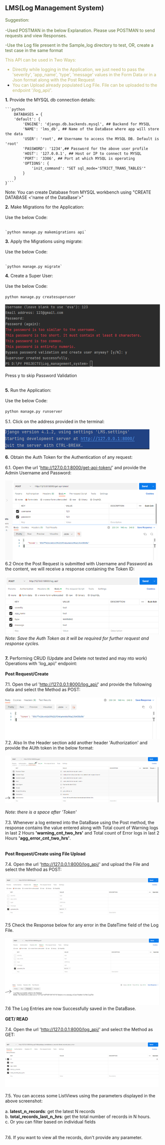 ## **LMS(Log Management System)**

<font color="DarkOliveGreen">Suggestion: <br><br>
-Used POSTMAN in the below Explanation. Please use POSTMAN to send requests and view Responses.</font>

<font color="DarkOliveGreen">-Use the Log file present in the Sample_log directory to test, OR, create a test case in the same format</font>

<font color="DarkKhaki">This API can be used in Two Ways:

- Directly while logging in the Application, we just need to pass the 'severity', 'app_name', 'type', 'message' values in the Form Data or in a Json format along with the Post Request
- You can Upload already populated Log File. File can be uploaded to the endpoint '/log_api/'.</font>

**1.** Provide the MYSQL db connection details:


    ```python
        DATABASES = {
        'default': {
            'ENGINE': 'django.db.backends.mysql', ## Backend for MYSQL
            'NAME': 'lms_db', ## Name of the DataBase where app will store the data
            'USER': 'root', ## Username to access the MYSQL DB. Default is 'root'
            'PASSWORD': '1234',## Password for the above user profile
            'HOST': '127.0.0.1', ## Host or IP to connect to MYSQL
            'PORT': '3306', ## Port at which MYSQL is operating
            'OPTIONS': {
                'init_command': "SET sql_mode='STRICT_TRANS_TABLES'"
            }
        }
    }```

Note: You can create Database from MYSQL workbench using "CREATE DATABASE <'name of the DataBase'>"


**2.** Make Migrations for the Application:<br><br>
        Use the below Code:<br><br>

    `python manage.py makemigrations api`

**3.** Apply the Migrations using migrate:<br><br>
        Use the below Code:<br><br>

    `python manage.py migrate`

**4.** Create a Super User:
        <br><br>Use the below Code:<br><br>
`python manage.py createsuperuser`<br><br>
    <img src="misc/img.png"><br><br>
    Press y to skip Password Validation<br><br>

**5.** Run the Application:<br><br>
    Use the below Code:<br><br>
    `python manage.py runserver`<br><br>
    5.1. Click on the address provided in the terminal:
      <br><br>
        <img src="misc/Capture.PNG">

**6.** Obtain the Auth Token for the Authentication of any request:<br><br>
    6.1. Open the url 'http://127.0.0.1:8000/get-api-token/' and provide the Admin Username and Password:<br><br>
            <img src="misc/get_token_page.PNG">
    6.2 Once the Post Request is submitted with Username and Password as the content, we will receive a response containing the Token ID:
            <br><br><img src="misc/post_api.PNG">
_Note: Save the Auth Token as it will be required for further request and response cycles._<br><br>
    
**7.** Performing CRUD (Update and Delete not tested and may nto work) Operations with 'log_api/' endpoint:
    <br><br>
    **Post Request/Create**
    <br><br>
    7.1. Open the url 'http://127.0.0.1:8000/log_api/' and provide the following data and select the Method as POST:
                <br><br><img src="misc/token.PNG">
    7.2. Also In the Header section add another header 'Authorization' and provide the AUth token in the below format:
            <br><br><img src="misc/post_token_auth.PNG"><br><br>
                _Note: there is a space after 'Token'_<br><br>
    7.3. Whenever a log entered into the DataBase using the Post method, the response contains the value entered along with Total count of Warning logs in last 2 Hours **'warning_cnt_two_hrs'**
    and Total count of Error logs in last 2 Hours **'agg_error_cnt_two_hrs'**.
        <br>
    <br><br>
    **Post Request/Create using File Upload**
    <br><br>
    7.4. Open the url 'http://127.0.0.1:8000/log_api/' and upload the File and select the Method as POST:
        <br><br><img src="misc\POST_file.PNG"/>
    7.5 Check the Response below for any error in the DateTime field of the Log File.
        <br><br><img src="misc\POST_file_error.PNG"/>
    7.6 The Log Entries are now Successfully saved in the DataBase.<br><br>
    **GET/ READ**
    <br><br>
    7.4. Open the url 'http://127.0.0.1:8000/log_api/' and select the Method as GET:<br><br>
    <img src="misc/filter.PNG"><br><br>
    7.5. You can access some ListViews using the parameters displayed in the above screenshot:<br><br>
        a. **latest_n_records**: get the latest N records <br>
        b. **total_records_last_n_hrs**: get the total number of records in N hours.<br>
        c. Or you can filter based on individual fields<br>
        <br><br>
    7.6. If you want to view all the records, don't provide any parameter.
    
    
    
    
    
            
    
    
    
    
    
    
